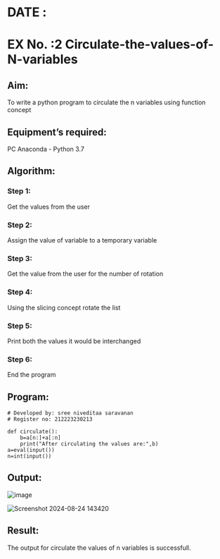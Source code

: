 # DATE :
# EX No. :2 Circulate-the-values-of-N-variables
## Aim:
To write a python program to circulate the n variables using function concept
## Equipment’s required:
PC
Anaconda - Python 3.7
## Algorithm: 
### Step 1: 
Get the values from the user
### Step 2: 
Assign the value of variable to a temporary variable
### Step 3: 
Get the value from the user for the number of rotation
### Step 4: 
Using the slicing concept rotate the list
### Step 5: 
Print both the values it would be interchanged
### Step 6: 
End the program
## Program:

```
# Developed by: sree niveditaa saravanan
# Register no: 212223230213
```
```
def circulate():
    b=a[n:]+a[:n]
    print("After circulating the values are:",b)
a=eval(input())
n=int(input())
```
## Output:

![image](https://github.com/user-attachments/assets/8809fc2c-26d1-48a6-bb0e-4e25a1c32d38)


![Screenshot 2024-08-24 143420](https://github.com/user-attachments/assets/3ca5e88b-5cc1-433a-9b65-24260743bfe7)


## Result:
The output for circulate the values of n variables is successfull.
